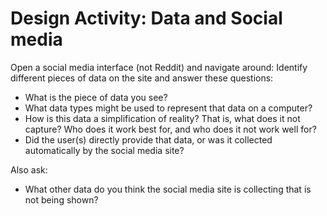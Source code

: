 # Design Activity: Data and Social media

Open a social media interface (not Reddit) and navigate around:
Identify different pieces of data on the site and answer these questions:
- What is the piece of data you see?
- What data types might be used to represent that data on a computer?
- How is this data a simplification of reality? That is, what does it not capture? Who does it work best for, and who does it not work well for?
- Did the user(s) directly provide that data, or was it collected automatically by the social media site?

Also ask:
- What other data do you think the social media site is collecting that is not being shown?
